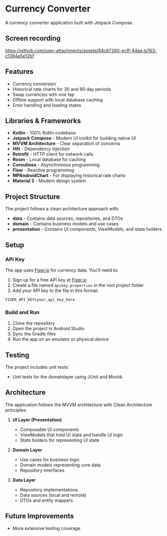 # Currency Converter

A currency converter application built with Jetpack Compose.

## Screen recording
https://github.com/user-attachments/assets/64c67260-ecff-44aa-b763-c1394a5e12b1

## Features

- Currency conversion 
- Historical rate charts for 30 and 90 day periods
- Swap currencies with one tap
- Offline support with local database caching
- Error handling and loading states

## Libraries & Frameworks

- **Kotlin** - 100% Kotlin codebase
- **Jetpack Compose** - Modern UI toolkit for building native UI
- **MVVM Architecture** - Clear separation of concerns
- **Hilt** - Dependency injection
- **Retrofit** - HTTP client for network calls
- **Room** - Local database for caching
- **Coroutines** - Asynchronous programming
- **Flow** - Reactive programming
- **MPAndroidChart** - For displaying historical rate charts
- **Material 3** - Modern design system

## Project Structure

The project follows a clean architecture approach with:

- **data** - Contains data sources, repositories, and DTOs
- **domain** - Contains business models and use cases
- **presentation** - Contains UI components, ViewModels, and state holders

## Setup

### API Key

The app uses [Fixer.io](https://fixer.io/) for currency data. You'll need to:

1. Sign up for a free API key at [Fixer.io](https://fixer.io/)
2. Create a file named `apikey.properties` in the root project folder
3. Add your API key to the file in this format:
```
FIXER_API_KEY=your_api_key_here
```

### Build and Run

1. Clone the repository
2. Open the project in Android Studio
3. Sync the Gradle files
4. Run the app on an emulator or physical device

## Testing

The project includes unit tests:

- Unit tests for the domainlayer using JUnit and Mockk

## Architecture

The application follows the MVVM architecture with Clean Architecture principles:

1. **UI Layer (Presentation)**
   - Composable UI components
   - ViewModels that hold UI state and handle UI logic
   - State holders for representing UI state

2. **Domain Layer**
   - Use cases for business logic
   - Domain models representing core data
   - Repository interfaces

3. **Data Layer**
   - Repository implementations
   - Data sources (local and remote)
   - DTOs and entity mappers

## Future Improvements
- More extensive testing coverage
